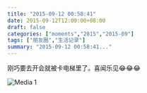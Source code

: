 ```yaml
---
title: "2015-09-12 00:58:41"
date: 2015-09-12T12:00:00+08:00
draft: false
categories: ["moments","2015","2015-09"]
tags: ["朋友圈","生活记录"]
summary: "2015-09-12 00:58:41..."
---
```


刚巧要去开会就被卡电梯里了。喜闻乐见😂😂😂

![Media 1](/Moments/photos/2015-09-12/201509120058410.jpg)

